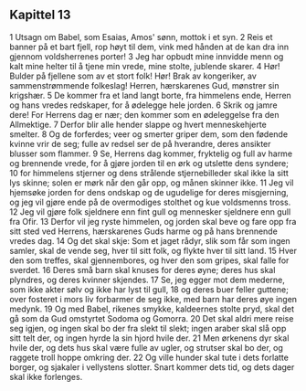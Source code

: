 ## Kapittel 13

1 Utsagn om Babel, som Esaias, Amos' sønn, mottok i et syn.
2 Reis et banner på et bart fjell, rop høyt til dem, vink med hånden at de kan dra inn gjennom voldsherrenes porter!
3 Jeg har opbudt mine innvidde menn og kalt mine helter til å tjene min vrede, mine stolte, jublende skarer.
4 Hør! Bulder på fjellene som av et stort folk! Hør! Brak av kongeriker, av sammenstrømmende folkeslag! Herren, hærskarenes Gud, mønstrer sin krigshær.
5 De kommer fra et land langt borte, fra himmelens ende, Herren og hans vredes redskaper, for å ødelegge hele jorden.
6 Skrik og jamre dere! For Herrens dag er nær; den kommer som en ødeleggelse fra den Allmektige.
7 Derfor blir alle hender slappe og hvert menneskehjerte smelter.
8 Og de forferdes; veer og smerter griper dem, som den fødende kvinne vrir de seg; fulle av redsel ser de på hverandre, deres ansikter blusser som flammer.
9 Se, Herrens dag kommer, fryktelig og full av harme og brennende vrede, for å gjøre jorden til en ørk og utslette dens syndere;
10 for himmelens stjerner og dens strålende stjernebilleder skal ikke la sitt lys skinne; solen er mørk når den går opp, og månen skinner ikke.
11 Jeg vil hjemsøke jorden for dens ondskap og de ugudelige for deres misgjerning, og jeg vil gjøre ende på de overmodiges stolthet og kue voldsmenns tross.
12 Jeg vil gjøre folk sjeldnere enn fint gull og mennesker sjeldnere enn gull fra Ofir.
13 Derfor vil jeg ryste himmelen, og jorden skal beve og fare opp fra sitt sted ved Herrens, hærskarenes Guds harme og på hans brennende vredes dag.
14 Og det skal skje: Som et jaget rådyr, slik som får som ingen samler, skal de vende seg, hver til sitt folk, og flykte hver til sitt land.
15 Hver den som treffes, skal gjennembores, og hver den som gripes, skal falle for sverdet.
16 Deres små barn skal knuses for deres øyne; deres hus skal plyndres, og deres kvinner skjendes.
17 Se, jeg egger mot dem mederne, som ikke akter sølv og ikke har lyst til gull,
18 og deres buer feller guttene; over fosteret i mors liv forbarmer de seg ikke, med barn har deres øye ingen medynk.
19 Og med Babel, rikenes smykke, kaldeernes stolte pryd, skal det gå som da Gud omstyrtet Sodoma og Gomorra.
20 Det skal aldri mere reise seg igjen, og ingen skal bo der fra slekt til slekt; ingen araber skal slå opp sitt telt der, og ingen hyrde la sin hjord hvile der.
21 Men ørkenens dyr skal hvile der, og dets hus skal være fulle av ugler, og strutser skal bo der, og raggete troll hoppe omkring der.
22 Og ville hunder skal tute i dets forlatte borger, og sjakaler i vellystens slotter. Snart kommer dets tid, og dets dager skal ikke forlenges.
